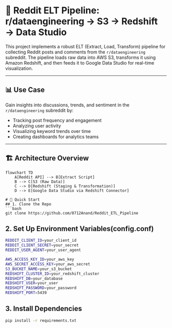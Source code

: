 # 🚀 Reddit ELT Pipeline: r/dataengineering → S3 → Redshift → Data Studio

This project implements a robust ELT (Extract, Load, Transform) pipeline for collecting Reddit posts and comments from the `r/dataengineering` subreddit. The pipeline loads raw data into AWS S3, transforms it using Amazon Redshift, and then feeds it to Google Data Studio for real-time visualization.

---

## 📊 Use Case

Gain insights into discussions, trends, and sentiment in the `r/dataengineering` subreddit by:

- Tracking post frequency and engagement
- Analyzing user activity
- Visualizing keyword trends over time
- Creating dashboards for analytics teams

---

## 🏗️ Architecture Overview

```mermaid
flowchart TD
    A[Reddit API] --> B[Extract Script]
    B --> C[S3 (Raw Data)]
    C --> D[Redshift (Staging & Transformation)]
    D --> E[Google Data Studio via Redshift Connector]

# 🚀 Quick Start
## 1. Clone the Repo
```bash
git clone https://github.com/0712Anand/Reddit_ETL_Pipeline
```
## 2. Set Up Environment Variables(config.conf)
```bash
REDDIT_CLIENT_ID=your_client_id
REDDIT_CLIENT_SECRET=your_secret
REDDIT_USER_AGENT=your_user_agent

AWS_ACCESS_KEY_ID=your_aws_key
AWS_SECRET_ACCESS_KEY=your_aws_secret
S3_BUCKET_NAME=your_s3_bucket
REDSHIFT_CLUSTER_ID=your_redshift_cluster
REDSHIFT_DB=your_database
REDSHIFT_USER=your_user
REDSHIFT_PASSWORD=your_password
REDSHIFT_PORT=5439
```
## 3. Install Dependencies
```bash
pip install -r requirements.txt
```